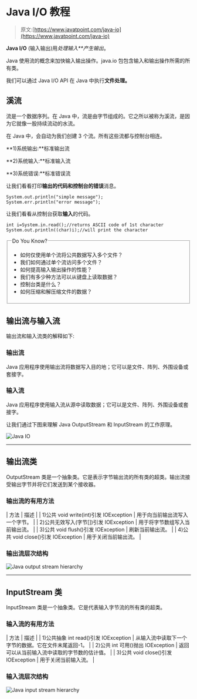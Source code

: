 # Java I/O 教程

> 原文:[https://www.javatpoint.com/java-io](https://www.javatpoint.com/java-io)

**Java I/O** (输入输出)用*处理输入**产生输出*。

Java 使用流的概念来加快输入输出操作。java.io 包包含输入和输出操作所需的所有类。

我们可以通过 Java I/O API 在 Java 中执行**文件处理。**

## 溪流

流是一个数据序列。在 Java 中，流是由字节组成的。它之所以被称为溪流，是因为它就像一股持续流动的水流。

在 Java 中，会自动为我们创建 3 个流。所有这些流都与控制台相连。

**1)系统输出:**标准输出流

**2)系统输入:**标准输入流

**3)系统错误:**标准错误流

让我们看看打印**输出的代码和控制台的错误**消息。

```
System.out.println("simple message");
System.err.println("error message");

```

让我们看看从控制台获取**输入**的代码。

```
int i=System.in.read();//returns ASCII code of 1st character
System.out.println((char)i);//will print the character

```

<fieldset><legend class="legendfont">Do You Know?</legend>

*   如何仅使用单个流将公共数据写入多个文件？
*   我们如何通过单个流访问多个文件？
*   如何提高输入输出操作的性能？
*   我们有多少种方法可以从键盘上读取数据？
*   控制台类是什么？
*   如何压缩和解压缩文件的数据？

</fieldset>

## 输出流与输入流

输出流和输入流类的解释如下:

### 输出流

Java 应用程序使用输出流将数据写入目的地；它可以是文件、阵列、外围设备或套接字。

### 输入流

Java 应用程序使用输入流从源中读取数据；它可以是文件、阵列、外围设备或套接字。

让我们通过下图来理解 Java OutputStream 和 InputStream 的工作原理。

![Java IO](../Images/a8244a3f8d16f6748cf81e043574f9b5.png)

* * *

## 输出流类

OutputStream 类是一个抽象类。它是表示字节输出流的所有类的超类。输出流接受输出字节并将它们发送到某个接收器。

### 输出流的有用方法

| 方法 | 描述 |
| 1)公共 void write(int)引发 IOException | 用于向当前输出流写入一个字节。 |
| 2)公共无效写入(字节[])引发 IOException | 用于将字节数组写入当前输出流。 |
| 3)公共 void flush()引发 IOException | 刷新当前输出流。 |
| 4)公共 void close()引发 IOException | 用于关闭当前输出流。 |

### 输出流层次结构

![Java output stream hierarchy](../Images/a0aa232e3402a00ea811d28b5286a768.png)

* * *

## InputStream 类

InputStream 类是一个抽象类。它是代表输入字节流的所有类的超类。

### 输入流的有用方法

| 方法 | 描述 |
| 1)公共抽象 int read()引发 IOException | 从输入流中读取下一个字节的数据。它在文件末尾返回-1。 |
| 2)公共 int 可用()抛出 IOException | 返回可以从当前输入流中读取的字节数的估计值。 |
| 3)公共 void close()引发 IOException | 用于关闭当前输入流。 |

### 输入流层次结构

![Java input stream hierarchy](../Images/da386333ced41634db6ff3071a6ef164.png)